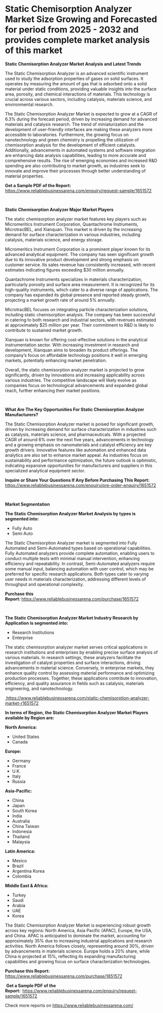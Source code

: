 <p><h1>Static Chemisorption Analyzer Market Size Growing and Forecasted for period from 2025 - 2032 and provides complete market analysis of this market</h1></p><p><strong>Static Chemisorption Analyzer Market Analysis and Latest Trends</strong></p>
<p><p>The Static Chemisorption Analyzer is an advanced scientific instrument used to study the adsorption properties of gases on solid surfaces. It operates by measuring the amount of gas that is adsorbed onto a solid material under static conditions, providing valuable insights into the surface area, porosity, and chemical interactions of materials. This technology is crucial across various sectors, including catalysis, materials science, and environmental research.</p><p>The Static Chemisorption Analyzer Market is expected to grow at a CAGR of 6.3% during the forecast period, driven by increasing demand for advanced materials and catalysis research. The trend of miniaturization and the development of user-friendly interfaces are making these analyzers more accessible to laboratories. Furthermore, the growing focus on nanotechnology and green chemistry is propelling the utilization of chemisorption analysis for the development of efficient catalysts. Additionally, advancements in automated systems and software integration are enhancing data analysis capabilities, leading to more accurate and comprehensive results. The rise of emerging economies and increased R&D spending are also contributing to market growth, as industries seek to innovate and improve their processes through better understanding of material properties.</p></p>
<p><strong>Get a Sample PDF of the Report:&nbsp;</strong> <a href="https://www.reliablebusinessarena.com/enquiry/request-sample/1651572?utm_campaign=2887&utm_medium=2&utm_source=Github&utm_content=ia&utm_term=23032025&utm_id=static-chemisorption-analyzer">https://www.reliablebusinessarena.com/enquiry/request-sample/1651572</a></p>
<p>&nbsp;</p>
<p><strong>Static Chemisorption Analyzer Major Market Players</strong></p>
<p><p>The static chemisorption analyzer market features key players such as Micromeritics Instrument Corporation, Quantachrome Instruments, MicrotracBEL, and Xianquan. This market is driven by the increasing demand for surface characterization in various industries, including catalysis, materials science, and energy storage.</p><p>Micromeritics Instrument Corporation is a prominent player known for its advanced analytical equipment. The company has seen significant growth due to its innovative product development and strong emphasis on customer service. Its sales revenue has consistently increased, with recent estimates indicating figures exceeding $30 million annually.</p><p>Quantachrome Instruments specializes in materials characterization, particularly porosity and surface area measurement. It is recognized for its high-quality instruments, which cater to a diverse range of applications. The company has expanded its global presence and reported steady growth, projecting a market growth rate of around 5% annually.</p><p>MicrotracBEL focuses on integrating particle characterization solutions, including static chemisorption analysis. The company has been successful in catering to both research and industrial sectors, with revenues estimated at approximately $25 million per year. Their commitment to R&D is likely to contribute to sustained market growth.</p><p>Xianquan is known for offering cost-effective solutions in the analytical instrumentation sector. With increasing investment in research and development, Xianquan aims to broaden its product offerings. The company’s focus on affordable technology positions it well in emerging markets, potentially enhancing market penetration.</p><p>Overall, the static chemisorption analyzer market is projected to grow significantly, driven by innovations and increasing applicability across various industries. The competitive landscape will likely evolve as companies focus on technological advancements and expanded global reach, further enhancing their market positions.</p></p>
<p>&nbsp;</p>
<p><strong>What Are The Key Opportunities For Static Chemisorption Analyzer Manufacturers?</strong></p>
<p><p>The Static Chemisorption Analyzer market is poised for significant growth, driven by increasing demand for surface characterization in industries such as catalysis, materials science, and pharmaceuticals. With a projected CAGR of around 6% over the next five years, advancements in technology and a growing emphasis on nanomaterials and catalyst efficiency are key growth drivers. Innovative features like automation and enhanced data analytics are also set to enhance market appeal. As industries focus on sustainability and performance optimization, the future outlook is optimistic, indicating expansive opportunities for manufacturers and suppliers in this specialized analytical equipment sector.</p></p>
<p><strong>Inquire or Share Your Questions If Any Before Purchasing This Report:</strong> <a href="https://www.reliablebusinessarena.com/enquiry/pre-order-enquiry/1651572?utm_campaign=2887&utm_medium=2&utm_source=Github&utm_content=ia&utm_term=23032025&utm_id=static-chemisorption-analyzer">https://www.reliablebusinessarena.com/enquiry/pre-order-enquiry/1651572</a></p>
<p>&nbsp;</p>
<p><strong>Market Segmentation</strong></p>
<p><strong>The Static Chemisorption Analyzer Market Analysis by types is segmented into:</strong></p>
<p><ul><li>Fully Auto</li><li>Semi Auto</li></ul></p>
<p><p>The Static Chemisorption Analyzer market is segmented into Fully Automated and Semi-Automated types based on operational capabilities. Fully Automated analyzers provide complete automation, enabling users to conduct multiple tests with minimal manual intervention, enhancing efficiency and repeatability. In contrast, Semi-Automated analyzers require some manual input, balancing automation with user control, which may be preferred for specific research applications. Both types cater to varying user needs in materials characterization, addressing different levels of throughput and operational complexity.</p></p>
<p><strong>Purchase this Report:&nbsp;</strong><a href="https://www.reliablebusinessarena.com/purchase/1651572?utm_campaign=2887&utm_medium=2&utm_source=Github&utm_content=ia&utm_term=23032025&utm_id=static-chemisorption-analyzer">https://www.reliablebusinessarena.com/purchase/1651572</a></p>
<p>&nbsp;</p>
<p><strong>The Static Chemisorption Analyzer Market Industry Research by Application is segmented into:</strong></p>
<p><ul><li>Research Institutions</li><li>Enterprise</li></ul></p>
<p><p>The static chemisorption analyzer market serves critical applications in research institutions and enterprises by enabling precise surface analysis of various materials. In research settings, these analyzers facilitate the investigation of catalyst properties and surface interactions, driving advancements in material science. Conversely, in enterprise markets, they enhance quality control by assessing material performance and optimizing production processes. Together, these applications contribute to innovation, efficiency, and quality assurance in fields such as catalysis, materials engineering, and nanotechnology.</p></p>
<p><a href="https://www.reliablebusinessarena.com/static-chemisorption-analyzer-market-r1651572?utm_campaign=2887&utm_medium=2&utm_source=Github&utm_content=ia&utm_term=23032025&utm_id=static-chemisorption-analyzer">&nbsp;https://www.reliablebusinessarena.com/static-chemisorption-analyzer-market-r1651572</a></p>
<p><strong>In terms of Region, the Static Chemisorption Analyzer Market Players available by Region are:</strong></p>
<p>
    <p> <strong> North America: </strong>
        <ul>
            <li>United States</li>
            <li>Canada</li>
        </ul>
        </p> 
    <p> <strong> Europe: </strong>
        <ul>
            <li>Germany</li>
            <li>France</li>
            <li>U.K.</li>
            <li>Italy</li>
            <li>Russia</li>
        </ul>
        </p> 
    <p> <strong> Asia-Pacific: </strong>
        <ul>
            <li>China</li>
            <li>Japan</li>
            <li>South Korea</li>
            <li>India</li>
            <li>Australia</li>
            <li>China Taiwan</li>
            <li>Indonesia</li>
            <li>Thailand</li>
            <li>Malaysia</li>
        </ul>
        </p> 
    <p> <strong> Latin America: </strong>
        <ul>
            <li>Mexico</li>
            <li>Brazil</li>
            <li>Argentina Korea</li>
            <li>Colombia</li>
        </ul>
        </p> 
    <p> <strong> Middle East & Africa: </strong>
        <ul>
            <li>Turkey</li>
            <li>Saudi</li>
            <li>Arabia</li>
            <li>UAE</li>
            <li>Korea</li>
        </ul>
    </p>
    </p>
<p><p>The Static Chemisorption Analyzer Market is experiencing robust growth across key regions: North America, Asia Pacific (APAC), Europe, the USA, and China. APAC is anticipated to dominate the market, accounting for approximately 35% due to increasing industrial applications and research activities. North America follows closely, representing around 30%, driven by advancements in materials science. Europe holds a 20% share, while China is projected at 15%, reflecting its expanding manufacturing capabilities and growing focus on surface characterization technologies.</p></p>
<p><strong>Purchase this Report: </strong><a href="https://www.reliablebusinessarena.com/purchase/1651572?utm_campaign=2887&utm_medium=2&utm_source=Github&utm_content=ia&utm_term=23032025&utm_id=static-chemisorption-analyzer">https://www.reliablebusinessarena.com/purchase/1651572</a></p>
<p>&nbsp;<strong>Get a Sample PDF of the Report:&nbsp;&nbsp;</strong><a href="https://www.reliablebusinessarena.com/enquiry/request-sample/1651572?utm_campaign=2887&utm_medium=2&utm_source=Github&utm_content=ia&utm_term=23032025&utm_id=static-chemisorption-analyzer">https://www.reliablebusinessarena.com/enquiry/request-sample/1651572</a></p>
<p><strong></strong></p>
<p>Check more reports on <a href="https://www.reliablebusinessarena.com/?utm_campaign=2887&utm_medium=2&utm_source=Github&utm_content=ia&utm_term=23032025&utm_id=static-chemisorption-analyzer">https://www.reliablebusinessarena.com/</a></p>